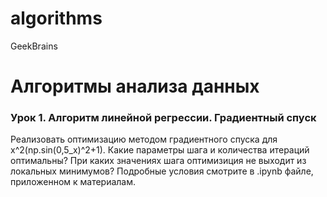 # algorithms
GeekBrains
# Алгоритмы анализа данных

### Урок 1. Алгоритм линейной регрессии. Градиентный спуск
Реализовать оптимизацию методом градиентного спуска для x^2(np.sin(0,5_x)^2+1). Какие параметры шага и количества итераций оптимальны? При каких значениях шага оптимизиция не выходит из локальных минимумов? Подробные условия смотрите в .ipynb файле, приложенном к материалам.

###

###

###

###

###

###

###
